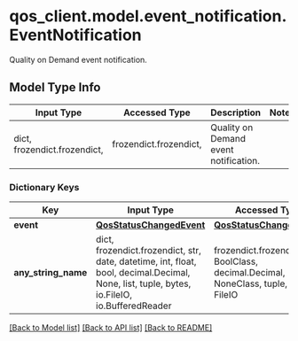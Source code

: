 # qos_client.model.event_notification.EventNotification

Quality on Demand event notification.

## Model Type Info
Input Type | Accessed Type | Description | Notes
------------ | ------------- | ------------- | -------------
dict, frozendict.frozendict,  | frozendict.frozendict,  | Quality on Demand event notification. | 

### Dictionary Keys
Key | Input Type | Accessed Type | Description | Notes
------------ | ------------- | ------------- | ------------- | -------------
**event** | [**QosStatusChangedEvent**](QosStatusChangedEvent.md) | [**QosStatusChangedEvent**](QosStatusChangedEvent.md) |  | 
**any_string_name** | dict, frozendict.frozendict, str, date, datetime, int, float, bool, decimal.Decimal, None, list, tuple, bytes, io.FileIO, io.BufferedReader | frozendict.frozendict, str, BoolClass, decimal.Decimal, NoneClass, tuple, bytes, FileIO | any string name can be used but the value must be the correct type | [optional]

[[Back to Model list]](../../README.md#documentation-for-models) [[Back to API list]](../../README.md#documentation-for-api-endpoints) [[Back to README]](../../README.md)

